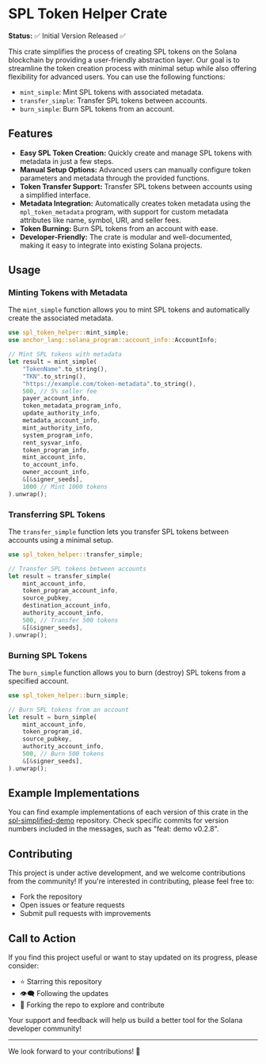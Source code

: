 # SPL Token Helper Crate

**Status:** ✅ Initial Version Released ✅

This crate simplifies the process of creating SPL tokens on the Solana blockchain by providing a user-friendly abstraction layer. Our goal is to streamline the token creation process with minimal setup while also offering flexibility for advanced users. You can use the following functions:

- `mint_simple`: Mint SPL tokens with associated metadata.
- `transfer_simple`: Transfer SPL tokens between accounts.
- `burn_simple`: Burn SPL tokens from an account.

## Features

- **Easy SPL Token Creation:** Quickly create and manage SPL tokens with metadata in just a few steps.
- **Manual Setup Options:** Advanced users can manually configure token parameters and metadata through the provided functions.
- **Token Transfer Support:** Transfer SPL tokens between accounts using a simplified interface.
- **Metadata Integration:** Automatically creates token metadata using the `mpl_token_metadata` program, with support for custom metadata attributes like name, symbol, URI, and seller fees.
- **Token Burning:** Burn SPL tokens from an account with ease.
- **Developer-Friendly:** The crate is modular and well-documented, making it easy to integrate into existing Solana projects.

## Usage

### Minting Tokens with Metadata

The `mint_simple` function allows you to mint SPL tokens and automatically create the associated metadata.

```rust
use spl_token_helper::mint_simple;
use anchor_lang::solana_program::account_info::AccountInfo;

// Mint SPL tokens with metadata
let result = mint_simple(
    "TokenName".to_string(),
    "TKN".to_string(),
    "https://example.com/token-metadata".to_string(),
    500, // 5% seller fee
    payer_account_info,
    token_metadata_program_info,
    update_authority_info,
    metadata_account_info,
    mint_authority_info,
    system_program_info,
    rent_sysvar_info,
    token_program_info,
    mint_account_info,
    to_account_info,
    owner_account_info,
    &[&signer_seeds],
    1000 // Mint 1000 tokens
).unwrap();
```

### Transferring SPL Tokens

The `transfer_simple` function lets you transfer SPL tokens between accounts using a minimal setup.

```rust
use spl_token_helper::transfer_simple;

// Transfer SPL tokens between accounts
let result = transfer_simple(
    mint_account_info,
    token_program_account_info,
    source_pubkey,
    destination_account_info,
    authority_account_info,
    500, // Transfer 500 tokens
    &[&signer_seeds],
).unwrap();
```

### Burning SPL Tokens

The `burn_simple` function allows you to burn (destroy) SPL tokens from a specified account.

```rust
use spl_token_helper::burn_simple;

// Burn SPL tokens from an account
let result = burn_simple(
    mint_account_info,
    token_program_id,
    source_pubkey,
    authority_account_info,
    500, // Burn 500 tokens
    &[&signer_seeds],
).unwrap();
```

## Example Implementations

You can find example implementations of each version of this crate in the [spl-simplified-demo](https://github.com/Chirag-Jani/spl-simplified-demo) repository. Check specific commits for version numbers included in the messages, such as "feat: demo v0.2.8".

## Contributing

This project is under active development, and we welcome contributions from the community! If you're interested in contributing, please feel free to:

- Fork the repository
- Open issues or feature requests
- Submit pull requests with improvements

## Call to Action

If you find this project useful or want to stay updated on its progress, please consider:

- ⭐ Starring this repository
- 👁️‍🗨️ Following the updates
- 🍴 Forking the repo to explore and contribute

Your support and feedback will help us build a better tool for the Solana developer community!

---

We look forward to your contributions! 🚀
